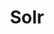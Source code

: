 ---
title: Solr
categories:
  - nosql-database
docs:
  - id: java
    url: https://java.testcontainers.org/modules/solr/
    maintainer: core
    example: |
      ```java
      var solr = new SolrContainer(DockerImageName.parse("solr:8.3.0"));
      solr.start();
      ```
    installation: |
      ```xml
      <dependency>
          <groupId>org.testcontainers</groupId>
          <artifactId>solr</artifactId>
          <version>1.20.0</version>
          <scope>test</scope>
      </dependency>
description: |
  Solr is an open-source enterprise-search platform that features full-text search, hit highlighting, faceted search, real-time indexing, dynamic clustering, database integration, NoSQL features and rich document handling.
---